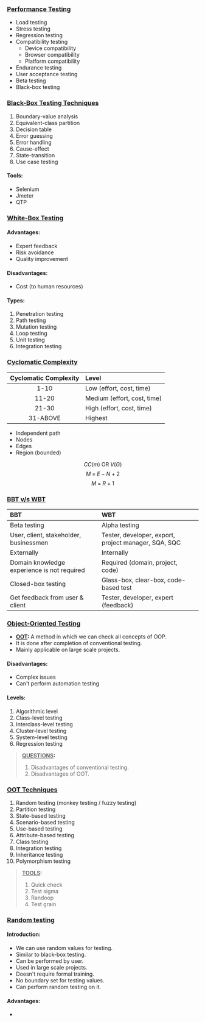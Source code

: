### <u>Performance Testing</u>

- Load testing
- Stress testing
- Regression testing
- Compatibility testing
	- Device compatibility
	- Browser compatibility
	- Platform compatibility
- Endurance testing
- User acceptance testing
- Beta testing
- Black-box testing


### <u>Black-Box Testing Techniques</u>

1. Boundary-value analysis
2. Equivalent-class partition
3. Decision table
4. Error guessing
5. Error handling
6. Cause-effect
7. State-transition
8. Use case testing

#### Tools:

- Selenium
- Jmeter
- QTP


### <u>White-Box Testing</u>

#### Advantages:

- Expert feedback
- Risk avoidance
- Quality improvement

#### Disadvantages:

- Cost (to human resources)

#### Types:

1. Penetration testing
2. Path testing
3. Mutation testing
4. Loop testing
5. Unit testing
6. Integration testing


### <u>Cyclomatic Complexity</u>

| Cyclomatic Complexity | Level                       |
| :-------------------: | :-------------------------- |
|         1-10          | Low (effort, cost, time)    |
|         11-20         | Medium (effort, cost, time) |
|         21-30         | High (effort, cost, time)   |
|       31-ABOVE        | Highest                     |

- Independent path
- Nodes
- Edges
- Region (bounded)

$$ CC(m)\;\text{OR}\;V(G) $$
$$ M\;=\;E\;-\;N\;+\;2 $$
$$ M\;=\;R\;+\;1 $$


### <u>BBT v/s WBT</u>

| BBT                                         | WBT                                                  |
| :------------------------------------------ | :--------------------------------------------------- |
| Beta testing                                | Alpha testing                                        |
| User, client, stakeholder, businessmen      | Tester, developer, export, project manager, SQA, SQC |
| Externally                                  | Internally                                           |
| Domain knowledge experience is not required | Required (domain, project, code)                     |
| Closed-box testing                          | Glass-box, clear-box, code-based test                |
| Get feedback from user & client             | Tester, developer, expert (feedback)                 |


### <u>Object-Oriented Testing</u>

- **<u>OOT</u>:** A method in which we can check all concepts of OOP.
- It is done after completion of conventional testing.
- Mainly applicable on large scale projects.

#### Disadvantages:

- Complex issues
- Can't perform automation testing

#### Levels:

1. Algorithmic level
2. Class-level testing
3. Interclass-level testing
4. Cluster-level testing
5. System-level testing
6. Regression testing

>**<u>QUESTIONS</u>:**
>1. Disadvantages of conventional testing.
>2. Disadvantages of OOT.


### <u>OOT Techniques</u>

1. Random testing (monkey testing / fuzzy testing)
2. Partition testing
3. State-based testing
4. Scenario-based testing
5. Use-based testing
6. Attribute-based testing
7. Class testing
8. Integration testing
9. Inheritance testing
10. Polymorphism testing

>**<u>TOOLS</u>:**
>1. Quick check
>2. Test sigma
>3. Randoop
>4. Test grain

### <u>Random testing</u>

#### Introduction:

- We can use random values for testing.
- Similar to black-box testing.
- Can be performed by user.
- Used in large scale projects.
- Doesn't require formal training.
- No boundary set for testing values.
- Can perform random testing on it.

#### Advantages:

- 